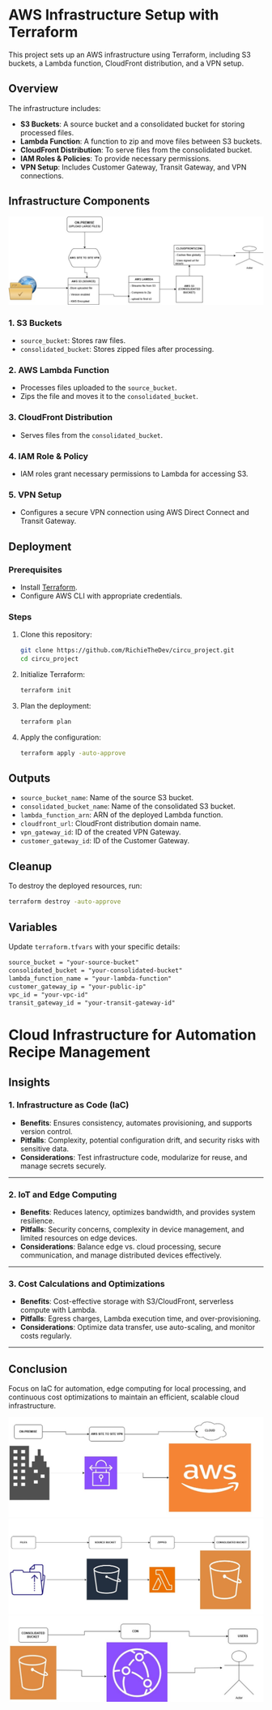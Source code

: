 # AWS Infrastructure Setup with Terraform

This project sets up an AWS infrastructure using Terraform, including S3 buckets, a Lambda function, CloudFront distribution, and a VPN setup.

## Overview

The infrastructure includes:

- **S3 Buckets**: A source bucket and a consolidated bucket for storing processed files.
- **Lambda Function**: A function to zip and move files between S3 buckets.
- **CloudFront Distribution**: To serve files from the consolidated bucket.
- **IAM Roles & Policies**: To provide necessary permissions.
- **VPN Setup**: Includes Customer Gateway, Transit Gateway, and VPN connections.

## Infrastructure Components

![Architecture Diagram](image/1LAS.jpg)

### 1. **S3 Buckets**

- `source_bucket`: Stores raw files.
- `consolidated_bucket`: Stores zipped files after processing.

### 2. **AWS Lambda Function**

- Processes files uploaded to the `source_bucket`.
- Zips the file and moves it to the `consolidated_bucket`.

### 3. **CloudFront Distribution**

- Serves files from the `consolidated_bucket`.

### 4. **IAM Role & Policy**

- IAM roles grant necessary permissions to Lambda for accessing S3.

### 5. **VPN Setup**

- Configures a secure VPN connection using AWS Direct Connect and Transit Gateway.

## Deployment

### Prerequisites

- Install [Terraform](https://www.terraform.io/downloads).
- Configure AWS CLI with appropriate credentials.

### Steps

1. Clone this repository:

   ```sh
   git clone https://github.com/RichieTheDev/circu_project.git
   cd circu_project

   ```

2. Initialize Terraform:
   ```sh
   terraform init
   ```
3. Plan the deployment:
   ```sh
   terraform plan
   ```
4. Apply the configuration:
   ```sh
   terraform apply -auto-approve
   ```

## Outputs

- `source_bucket_name`: Name of the source S3 bucket.
- `consolidated_bucket_name`: Name of the consolidated S3 bucket.
- `lambda_function_arn`: ARN of the deployed Lambda function.
- `cloudfront_url`: CloudFront distribution domain name.
- `vpn_gateway_id`: ID of the created VPN Gateway.
- `customer_gateway_id`: ID of the Customer Gateway.

## Cleanup

To destroy the deployed resources, run:

```sh
terraform destroy -auto-approve
```

## Variables

Update `terraform.tfvars` with your specific details:

```hcl
source_bucket = "your-source-bucket"
consolidated_bucket = "your-consolidated-bucket"
lambda_function_name = "your-lambda-function"
customer_gateway_ip = "your-public-ip"
vpc_id = "your-vpc-id"
transit_gateway_id = "your-transit-gateway-id"

```

# Cloud Infrastructure for Automation Recipe Management

## Insights

### 1. **Infrastructure as Code (IaC)**

- **Benefits**: Ensures consistency, automates provisioning, and supports version control.
- **Pitfalls**: Complexity, potential configuration drift, and security risks with sensitive data.
- **Considerations**: Test infrastructure code, modularize for reuse, and manage secrets securely.

---

### 2. **IoT and Edge Computing**

- **Benefits**: Reduces latency, optimizes bandwidth, and provides system resilience.
- **Pitfalls**: Security concerns, complexity in device management, and limited resources on edge devices.
- **Considerations**: Balance edge vs. cloud processing, secure communication, and manage distributed devices effectively.

---

### 3. **Cost Calculations and Optimizations**

- **Benefits**: Cost-effective storage with S3/CloudFront, serverless compute with Lambda.
- **Pitfalls**: Egress charges, Lambda execution time, and over-provisioning.
- **Considerations**: Optimize data transfer, use auto-scaling, and monitor costs regularly.

---

## **Conclusion**

Focus on IaC for automation, edge computing for local processing, and continuous cost optimizations to maintain an efficient, scalable cloud infrastructure.

![Step 1 Diagram](image/1newa.jpg) ![Step2](image/1newb.jpg) ![step3](image/1newc.jpg)
